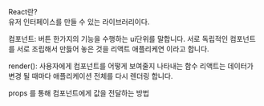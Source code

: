 React란?  
유저 인터페이스를 만들 수 있는 라이브러리이다. 

컴포넌트: 버튼 한가지의 기능을 수행하는 ui단위를 말합니다. 
서로 독립적인 컴포넌트를 서로 조립해서 만듫어 놓은 것을 리액트 애플리케연 이라고 합니다.

render(): 사용자에게 컴포넌트를 어떻게 보여줄지 나타내는 함수 
리액트는 데이터가 변경 될 때마다 애플리케이션 전체를 다시 렌더링 합니다.

props 를 통해 컴포넌트에게 값을 전달하는 방법


